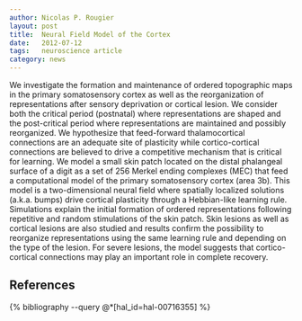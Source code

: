 ```yaml
---
author: Nicolas P. Rougier
layout: post
title:  Neural Field Model of the Cortex
date:   2012-07-12
tags:   neuroscience article
category: news
---
```


We investigate the formation and maintenance of ordered topographic maps in the
primary somatosensory cortex as well as the reorganization of representations
after sensory deprivation or cortical lesion. We consider both the critical
period (postnatal) where representations are shaped and the post-critical
period where representations are maintained and possibly reorganized. We
hypothesize that feed-forward thalamocortical connections are an adequate site
of plasticity while cortico-cortical connections are believed to drive a
competitive mechanism that is critical for learning. We model a small skin
patch located on the distal phalangeal surface of a digit as a set of 256
Merkel ending complexes (MEC) that feed a computational model of the primary
somatosensory cortex (area 3b). This model is a two-dimensional neural field
where spatially localized solutions (a.k.a. bumps) drive cortical plasticity
through a Hebbian-like learning rule. Simulations explain the initial formation
of ordered representations following repetitive and random stimulations of the
skin patch. Skin lesions as well as cortical lesions are also studied and
results confirm the possibility to reorganize representations using the same
learning rule and depending on the type of the lesion. For severe lesions, the
model suggests that cortico-cortical connections may play an important role in
complete recovery.


## References

{% bibliography --query @*[hal_id=hal-00716355] %}

